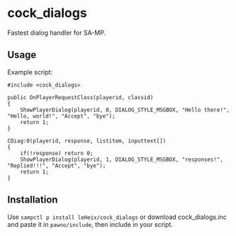 # cock_dialogs
Fastest dialog handler for SA-MP.

## Usage
Example script:
```pawn
#include <cock_dialogs>

public OnPlayerRequestClass(playerid, classid)
{
	ShowPlayerDialog(playerid, 0, DIALOG_STYLE_MSGBOX, "Hello there!", "Hello, world!", "Accept", "bye");
	return 1;
}

CDiag:0(playerid, response, listitem, inputtext[])
{
	if(!response) return 0;
	ShowPlayerDialog(playerid, 1, DIALOG_STYLE_MSGBOX, "responses!", "Replied!!!", "Accept", "bye");
	return 1;
}

```
## Installation
Use `sampctl p install leHeix/cock_dialogs` or download cock_dialogs.inc and paste it in `pawno/include`, then include in your script.
